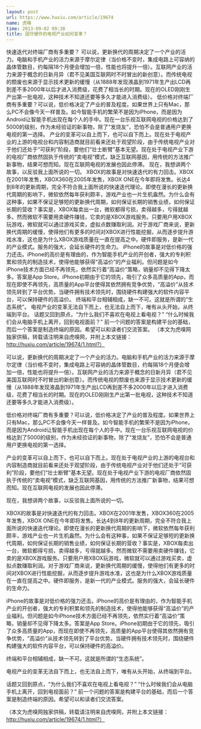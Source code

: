 ```yaml
---
layout: post
url: https://www.huxiu.com/article/19674
name: 虎嗅
time: 2013-09-02 09:38
title: 固守硬件的电视产业如何变革？
---
```

快速迭代对终端厂商有多重要？ 可以说，更新换代的周期决定了一个产业的活力。电脑和手机产业的活力来源于摩尔定律（当价格不变时，集成电路上可容纳的晶体管数目，约每隔18个月便会增加一倍，性能也将提升一倍）。互联网产业的活力来源于概念的日新月异（君不见美国互联网时不时冒出的新创意）。而传统电视的颓废也来源于显示技术更新的缓慢（从1888年发现液晶到1971年生产出LCD再到差不多2000年以后才进入消费级，花费了相当长的时期。现在的OLED刚刚生产出第一批电视，这种技术不知道还要等多久才能进入消费级）。 低价格对终端厂商有多重要？可以说，低价格决定了产业的普及程度。如果世界上只有Mac，那么PC不会像今天一样普及。如今智能手机的繁荣不是因为iPhone，而是因为Android让智能手机出现在每个人的手中。现在一台乐视互联网电视的价格达到了5000的级别，作为未经验证的新事物，除了“发烧友”，恐怕不会是普通用户更换电视的第一选择。 产业的变革可以自上而下，也可以自下而上。现在处于电视产业的上游的电视台和内容制造商就目前看来还处于观望阶段，由于传统电视产业对于他们还处于“可获利”阶段，要他们“壮士断臂”基本无望。现在处于电视产业下游的电视厂商依然固执于传统的“卖电视”模式，缺乏互联网基因，用传统的方法推广新事物，结果可想而知。现在互联网电视的发展也因此停滞。 现在，我想讲两个故事，以反驳我上面所说的一切。 XBOX的故事是对快速迭代的有力回击。XBOX在2001年发售，XBOX360在2005年发售，XBOX ONE在今年即将发售。长达4到8年的更新周期，完全不符合我上面所说的快速迭代理论。即使在漫长的更新换代周期的影响下，微软依然每年获利颇丰，游戏产业也一片生机盎然。为什么会有这种事，如果不保证足够短的更新换代周期，如何保证长期的销售业绩，如何保证长期的营收？事实是，XBOX每卖出一台，微软都得亏损，卖得越多，亏得就越多。然而微软不需要用卖硬件赚钱，它卖的是XBOX游戏服务。只要用户用XBOX玩游戏，微软就可以通过游戏买卖，虚拟点数赚取利润。对于游戏厂商来说，更新换代周期的缓慢，使得他们有更多的时间对XBOX进行性能挖掘，从而逐步提升游戏水准，这也是为什么XBOX游戏质量在一直在提高之中。硬件即服务，是新一代的产业模式。服务的强大，会延长硬件的生命力。 iPhone的故事是对低价格的强力还击。iPhone的高价是有理由的，作为智能手机产业的开创者，强大的专利积累和领先的制造技术，使得他能够获得“高溢价”的产业福利。但问题是如今iPhone技术方面已经不再领先，依然实行着“高溢价”策略，销量却不见得下降太多。答案是App Store。iPhone初期由于它的领先，吸引了众多高质量的App，而现在即使不再领先，高质量的App平台使得其依然拥有竞争优势，“高溢价”从技术领先转到了平台优势。当硬件拥有技术领先时，围绕硬件构建强大的软件内容平台，可以保持硬件的高溢价。 终端和平台相辅相成，缺一不可。这就是所谓的“生态系统”。 电视产业的变革无法自下而上，也无法自上而下，唯有从头开始，从终端到平台。 话题又回到原点，“为什么我们不喜欢在电视上看电视？” “什么时候我们会从电脑手机上离开，回到电视面前？” 前一个问题的答案是构建平台的基础，而后一个答案是制造终端的原因。希望可以和读者们交流答案。 （本文为虎嗅网独家供稿，转载请注明来自虎嗅网，并附上本文链接： http://huxiu.com/article/19674/1.html?）

可以说，更新换代的周期决定了一个产业的活力。电脑和手机产业的活力来源于摩尔定律（当价格不变时，集成电路上可容纳的晶体管数目，约每隔18个月便会增加一倍，性能也将提升一倍）。互联网产业的活力来源于概念的日新月异（君不见美国互联网时不时冒出的新创意）。而传统电视的颓废也来源于显示技术更新的缓慢（从1888年发现液晶到1971年生产出LCD再到差不多2000年以后才进入消费级，花费了相当长的时期。现在的OLED刚刚生产出第一批电视，这种技术不知道还要等多久才能进入消费级）。

低价格对终端厂商有多重要？可以说，低价格决定了产业的普及程度。如果世界上只有Mac，那么PC不会像今天一样普及。如今智能手机的繁荣不是因为iPhone，而是因为Android让智能手机出现在每个人的手中。现在一台乐视互联网电视的价格达到了5000的级别，作为未经验证的新事物，除了“发烧友”，恐怕不会是普通用户更换电视的第一选择。

产业的变革可以自上而下，也可以自下而上。现在处于电视产业的上游的电视台和内容制造商就目前看来还处于观望阶段，由于传统电视产业对于他们还处于“可获利”阶段，要他们“壮士断臂”基本无望。现在处于电视产业下游的电视厂商依然固执于传统的“卖电视”模式，缺乏互联网基因，用传统的方法推广新事物，结果可想而知。现在互联网电视的发展也因此停滞。

现在，我想讲两个故事，以反驳我上面所说的一切。

XBOX的故事是对快速迭代的有力回击。XBOX在2001年发售，XBOX360在2005年发售，XBOX ONE在今年即将发售。长达4到8年的更新周期，完全不符合我上面所说的快速迭代理论。即使在漫长的更新换代周期的影响下，微软依然每年获利颇丰，游戏产业也一片生机盎然。为什么会有这种事，如果不保证足够短的更新换代周期，如何保证长期的销售业绩，如何保证长期的营收？事实是，XBOX每卖出一台，微软都得亏损，卖得越多，亏得就越多。然而微软不需要用卖硬件赚钱，它卖的是XBOX游戏服务。只要用户用XBOX玩游戏，微软就可以通过游戏买卖，虚拟点数赚取利润。对于游戏厂商来说，更新换代周期的缓慢，使得他们有更多的时间对XBOX进行性能挖掘，从而逐步提升游戏水准，这也是为什么XBOX游戏质量在一直在提高之中。硬件即服务，是新一代的产业模式。服务的强大，会延长硬件的生命力。

iPhone的故事是对低价格的强力还击。iPhone的高价是有理由的，作为智能手机产业的开创者，强大的专利积累和领先的制造技术，使得他能够获得“高溢价”的产业福利。但问题是如今iPhone技术方面已经不再领先，依然实行着“高溢价”策略，销量却不见得下降太多。答案是App Store。iPhone初期由于它的领先，吸引了众多高质量的App，而现在即使不再领先，高质量的App平台使得其依然拥有竞争优势，“高溢价”从技术领先转到了平台优势。当硬件拥有技术领先时，围绕硬件构建强大的软件内容平台，可以保持硬件的高溢价。

终端和平台相辅相成，缺一不可。这就是所谓的“生态系统”。

电视产业的变革无法自下而上，也无法自上而下，唯有从头开始，从终端到平台。

话题又回到原点，“为什么我们不喜欢在电视上看电视？” “什么时候我们会从电脑手机上离开，回到电视面前？” 前一个问题的答案是构建平台的基础，而后一个答案是制造终端的原因。希望可以和读者们交流答案。

（本文为虎嗅网独家供稿，转载请注明来自虎嗅网，并附上本文链接： http://huxiu.com/article/19674/1.html?）

